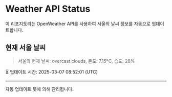 
# Weather API Status

이 리포지토리는 OpenWeather API를 사용하여 서울의 날씨 정보를 자동으로 업데이트합니다.

## 현재 서울 날씨
> 서울의 현재 날씨: overcast clouds, 온도: 7.15°C, 습도: 28%

⏳ 업데이트 시간: 2025-03-07 08:52:01 (UTC)

---
자동 업데이트 봇에 의해 관리됩니다.
